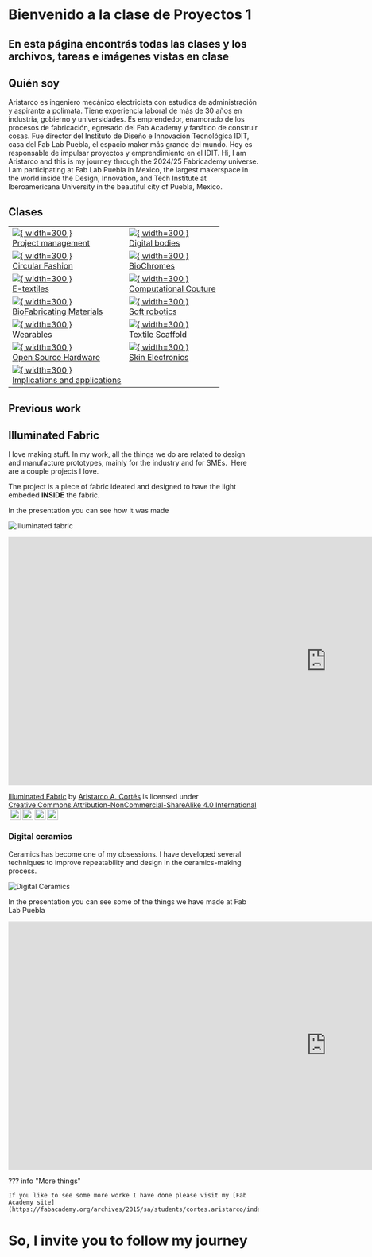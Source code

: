 
# Bienvenido a la clase de Proyectos 1

## En esta página encontrás todas las clases y los archivos, tareas e imágenes vistas en clase

## Quién soy 

Aristarco es ingeniero mecánico electricista con estudios de administración y aspirante a polímata. Tiene experiencia laboral de más de 30 años en industria, gobierno y universidades. Es emprendedor, enamorado de los procesos de fabricación, egresado del Fab Academy y fanático de construir cosas. Fue director del Instituto de Diseño e Innovación Tecnológica IDIT, casa del Fab Lab Puebla, el espacio maker más grande del mundo. Hoy es responsable de impulsar proyectos y emprendimiento en el IDIT.
Hi, I am Aristarco and this is my journey through the 2024/25 Fabricademy universe. I am participating at Fab Lab Puebla in Mexico, the largest makerspace in the world inside the Design, Innovation, and Tech Institute at Iberoamericana University in the beautiful city of Puebla, Mexico.



## Clases



|||
|---|---|
|[![](./images/week01/IDE1.png){ width=300 } <br>Project&nbsp;management](./assignments/week01.md)|[![](./images/week02/Voronoi_Sandy.png){ width=300 } <br>Digital bodies](./assignments/week02.md)|
|[![](./images/week03/Recicling.jpg){ width=300 } <br>Circular Fashion](./assignments/week03.md)|[![](./images/week04/Designer.jpeg){ width=300 } <br>BioChromes](./assignments/week04.md)|
|[![](./images/week05/Etextileworkshop.jpeg){ width=300 } <br>E-textiles](./assignments/week05.md)|[![](./images/Week06/Parametric_design.png){ width=300 } <br>Computational Couture ](./assignments/week06.md)|
|[![](./images/week07/Biomaterial.jpeg){ width=300 } <br>BioFabricating Materials ](./assignments/week07.md)|[![](./images/week08/Soft_Robot.jpg){ width=300 } <br>Soft robotics](./assignments/week08.md)|
|[![](./images/week09/IRIS-VAN-HERPEN-SQ-TEXINTEL.jpg){ width=300 } <br>Wearables](./assignments/week09.md)|[![](./images/week10/Scafold2.png){ width=300 } <br>Textile Scaffold ](./assignments/week10.md)|
|[![](./images/week11/Machine.png){ width=300 } <br>Open Source Hardware](./assignments/week11.md)|[![](./images/week12/Skin_electronics.jpg){ width=300 } <br>Skin Electronics](./assignments/week12.md)|
|[![](./images/week13/Steampunk_jaquard.png){ width=300 } <br>Implications and applications](./assignments/week13.md)|




 
 
## Previous work

## Illuminated Fabric

I love making stuff. In my work, all the things we do are related to design and manufacture prototypes, mainly for the industry and for SMEs. 
Here are a couple projects I love. 


The project is a piece of fabric ideated and designed to have the light embeded **INSIDE** the fabric. 

In the presentation you can see how it was made

![Illuminated fabric](./images/week01/Illuminated1.png)

<iframe src="https://docs.google.com/presentation/d/1Z9WlzaeH0u0pE5jXohT-_c2DDTsLZ9Zq/embed?start=false&loop=false&delayms=3000" frameborder="0" width="1280" height="500" allowfullscreen="true" mozallowfullscreen="true" webkitallowfullscreen="true"></iframe>


<p xmlns:cc="http://creativecommons.org/ns#" xmlns:dct="http://purl.org/dc/terms/"><a property="dct:title" rel="cc:attributionURL" href="https://class.textile-academy.org/2025/aristarco-cortes/">Illuminated Fabric</a> by <a rel="cc:attributionURL dct:creator" property="cc:attributionName" href="https://www.behance.net/Aristarco_Dixit">Aristarco A. Cortés</a> is licensed under <a href="https://creativecommons.org/licenses/by-nc-sa/4.0/?ref=chooser-v1" target="_blank" rel="license noopener noreferrer" style="display:inline-block;">Creative Commons Attribution-NonCommercial-ShareAlike 4.0 International<img style="height:22px!important;margin-left:3px;vertical-align:text-bottom;" src="https://mirrors.creativecommons.org/presskit/icons/cc.svg?ref=chooser-v1" alt=""><img style="height:22px!important;margin-left:3px;vertical-align:text-bottom;" src="https://mirrors.creativecommons.org/presskit/icons/by.svg?ref=chooser-v1" alt=""><img style="height:22px!important;margin-left:3px;vertical-align:text-bottom;" src="https://mirrors.creativecommons.org/presskit/icons/nc.svg?ref=chooser-v1" alt=""><img style="height:22px!important;margin-left:3px;vertical-align:text-bottom;" src="https://mirrors.creativecommons.org/presskit/icons/sa.svg?ref=chooser-v1" alt=""></a></p>



### Digital ceramics

Ceramics has become one of my obsessions. I have developed several techniques to improve repeatability and design in the ceramics-making process.

![Digital Ceramics](./images/week01/Oloid2.jpg)


In the presentation you can see some of the things we have made at Fab Lab Puebla


<iframe src="https://docs.google.com/presentation/d/1_r7GJQxA9uHbktKLymN4opAsvaBgVGQA/embed?start=false&loop=false&delayms=3000" frameborder="0" width="1280" height="500" allowfullscreen="true" mozallowfullscreen="true" webkitallowfullscreen="true"></iframe>


??? info "More things"

	If you like to see some more worke I have done please visit my [Fab Academy site](https://fabacademy.org/archives/2015/sa/students/cortes.aristarco/index.html)

# So, I invite you to follow my journey


<p style="clear: both;"></p>
<br/> 

